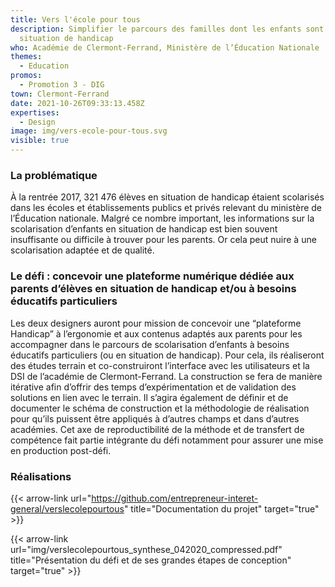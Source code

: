 ```yaml
---
title: Vers l'école pour tous
description: Simplifier le parcours des familles dont les enfants sont en
  situation de handicap
who: Académie de Clermont-Ferrand, Ministère de l’Éducation Nationale
themes:
  - Education
promos:
  - Promotion 3 - DIG
town: Clermont-Ferrand
date: 2021-10-26T09:33:13.458Z
expertises:
  - Design
image: img/vers-ecole-pour-tous.svg
visible: true
---
```

### La problématique

À la rentrée 2017, 321 476 élèves en situation de handicap étaient scolarisés dans les écoles et établissements publics et privés relevant du ministère de l’Éducation nationale. Malgré ce nombre important, les informations sur la scolarisation d’enfants en situation de handicap est bien souvent insuffisante ou difficile à trouver pour les parents. Or cela peut nuire à une scolarisation adaptée et de qualité.

### Le défi : concevoir une plateforme numérique dédiée aux parents d’élèves en situation de handicap et/ou à besoins éducatifs particuliers

Les deux designers auront pour mission de concevoir une “plateforme Handicap” à l’ergonomie et aux contenus adaptés aux parents pour les accompagner dans le parcours de scolarisation d’enfants à besoins éducatifs particuliers (ou en situation de handicap). Pour cela, ils réaliseront des études terrain et co-construiront l’interface avec les utilisateurs et la DSI de l’académie de Clermont-Ferrand. La construction se fera de manière itérative afin d’offrir des temps d’expérimentation et de validation des solutions en lien avec le terrain. Il s’agira également de définir et de documenter le schéma de construction et la méthodologie de réalisation pour qu’ils puissent être appliqués à d’autres champs et dans d’autres académies. Cet axe de reproductibilité de la méthode et de transfert de compétence fait partie intégrante du défi notamment pour assurer une mise en production post-défi.

### Réalisations

{{< arrow-link url="https://github.com/entrepreneur-interet-general/verslecolepourtous" title="Documentation du projet" target="true" >}}

{{< arrow-link url="img/verslecolepourtous_synthese_042020_compressed.pdf" title="Présentation du défi et de ses grandes étapes de conception" target="true" >}}
